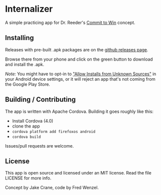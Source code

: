 Internalizer
============

A simple practicing app for Dr. Reeder's [Commit to Win](http://www.heidireeder.com/commit-to-win) concept.

Installing
----------
Releases with pre-built .apk packages are on the [github releases page](https://github.com/fwenzel/internalizer/releases).

Browse there from your phone and click on the green button to download and install the .apk.

*Note:* You might have to opt-in to ["Allow Installs from Unknown Sources"](http://developer.android.com/distribute/tools/open-distribution.html) in your Android device settings, or it will reject an app that's not coming from the Google Play Store.

Building / Contributing
-----------------------
The app is written with Apache Cordova. Building it goes roughly like this:
* Install Cordova (4.0)
* clone the app
* ``cordova platform add firefoxos android``
* ``cordova build``

Issues/pull requests are welcome.

License
-------
This app is open source and licensed under an MIT license. Read the file LICENSE for more info.

Concept by Jake Crane, code by Fred Wenzel.
